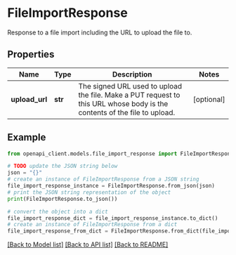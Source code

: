 # FileImportResponse

Response to a file import including the URL to upload the file to. 

## Properties

Name | Type | Description | Notes
------------ | ------------- | ------------- | -------------
**upload_url** | **str** | The signed URL used to upload the file. Make a PUT request to this URL whose body is the contents of the file to upload. | [optional] 

## Example

```python
from openapi_client.models.file_import_response import FileImportResponse

# TODO update the JSON string below
json = "{}"
# create an instance of FileImportResponse from a JSON string
file_import_response_instance = FileImportResponse.from_json(json)
# print the JSON string representation of the object
print(FileImportResponse.to_json())

# convert the object into a dict
file_import_response_dict = file_import_response_instance.to_dict()
# create an instance of FileImportResponse from a dict
file_import_response_from_dict = FileImportResponse.from_dict(file_import_response_dict)
```
[[Back to Model list]](../README.md#documentation-for-models) [[Back to API list]](../README.md#documentation-for-api-endpoints) [[Back to README]](../README.md)


